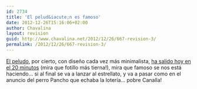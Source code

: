 ```yaml
---
id: 2734
title: 'El pelud&iacute;n es famoso'
date: 2012-12-26T15:16:06+02:00
author: Chavalina
layout: revision
guid: http://www.chavalina.net/2012/12/26/667-revision-3/
permalink: /2012/12/26/667-revision-3/
---
```

<a href="http://peludin.blogspot.com/" target="_blank">El peludo</a>, por cierto, con dise&ntilde;o cada vez m&aacute;s minimalista, <a href="http://www.20minutos.es/noticia/115959/0/peludo/blog/bitacora/" target="_blank">ha salido hoy en el 20 minutos</a> (mira que fotillo m&aacute;s tierna!), mira que famoso se nos est&aacute; haciendo&#8230; si al final se va a lanzar al estrellato, y va a pasar como en el anuncio del perro Pancho que echaba la loter&iacute;a&#8230; pobre Canalla!